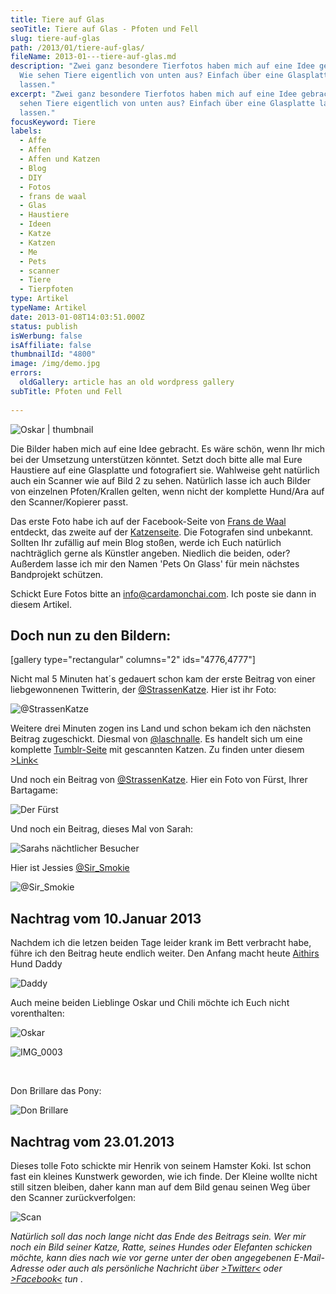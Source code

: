 ```yaml
---
title: Tiere auf Glas
seoTitle: Tiere auf Glas - Pfoten und Fell
slug: tiere-auf-glas
path: /2013/01/tiere-auf-glas/
fileName: 2013-01---tiere-auf-glas.md
description: "Zwei ganz besondere Tierfotos haben mich auf eine Idee gebracht:
  Wie sehen Tiere eigentlich von unten aus? Einfach über eine Glasplatte laufen
  lassen."
excerpt: "Zwei ganz besondere Tierfotos haben mich auf eine Idee gebracht: Wie
  sehen Tiere eigentlich von unten aus? Einfach über eine Glasplatte laufen
  lassen."
focusKeyword: Tiere
labels:
  - Affe
  - Affen
  - Affen und Katzen
  - Blog
  - DIY
  - Fotos
  - frans de waal
  - Glas
  - Haustiere
  - Ideen
  - Katze
  - Katzen
  - Me
  - Pets
  - scanner
  - Tiere
  - Tierpfoten
type: Artikel
typeName: Artikel
date: 2013-01-08T14:03:51.000Z
status: publish
isWerbung: false
isAffiliate: false
thumbnailId: "4800"
image: /img/demo.jpg
errors:
  oldGallery: article has an old wordpress gallery
subTitle: Pfoten und Fell
  
---
```


![Oskar | thumbnail](http://cardamonchai.com/wp-content/uploads/2013/01/img_0004-150x150.jpeg "Oskar")

Die Bilder haben mich auf eine Idee gebracht. Es wäre schön, wenn Ihr mich bei
der Umsetzung unterstützen könntet. Setzt doch bitte alle mal Eure Haustiere auf
eine Glasplatte und fotografiert sie. Wahlweise geht natürlich auch ein Scanner
wie auf Bild 2 zu sehen. Natürlich lasse ich auch Bilder von einzelnen
Pfoten/Krallen gelten, wenn nicht der komplette Hund/Ara auf den
Scanner/Kopierer passt.

Das erste Foto habe ich auf der Facebook-Seite von
[Frans de Waal](https://www.facebook.com/pages/Frans-de-Waal-Public-Page/99206759699)
entdeckt, das zweite auf der
[Katzenseite](https://www.facebook.com/Katzenfreunde?fref=ts). Die Fotografen
sind unbekannt. Sollten Ihr zufällig auf mein Blog stoßen, werde ich Euch
natürlich nachträglich gerne als Künstler angeben. Niedlich die beiden, oder?
Außerdem lasse ich mir den Namen 'Pets On Glass' für mein nächstes Bandprojekt
schützen.

Schickt Eure Fotos bitte an info@cardamonchai.com. Ich poste sie dann in diesem
Artikel.

## Doch nun zu den Bildern:

[gallery type="rectangular" columns="2" ids="4776,4777"]

Nicht mal 5 Minuten hat´s gedauert schon kam der erste Beitrag von einer
liebgewonnenen Twitterin, der
[@StrassenKatze](https://twitter.com/StrassenKatze). Hier ist ihr Foto:

![@StrassenKatze](http://cardamonchai.com/wp-content/uploads/2013/01/img_20130105_135852-800x1067.jpg "@StrassenKatze")

Weitere drei Minuten zogen ins Land und schon bekam ich den nächsten Beitrag
zugeschickt. Diesmal von [@laschnalle](https://twitter.com/laschnalle). Es
handelt sich um eine komplette [Tumblr-Seite](http://thecatscan.tumblr.com/) mit
gescannten Katzen. Zu finden unter diesem
[&gt;Link&lt;](http://thecatscan.tumblr.com/)

Und noch ein Beitrag von [@StrassenKatze](https://twitter.com/StrassenKatze).
Hier ein Foto von Fürst, Ihrer Bartagame:

![Der Fürst](http://cardamonchai.com/wp-content/uploads/2013/01/img_20130108_152214-800x1067.jpg "Der Fürst")

Und noch ein Beitrag, dieses Mal von Sarah:

![Sarahs nächtlicher Besucher](http://cardamonchai.com/wp-content/uploads/2013/01/image_1357661187707817.jpg "Sarahs nächtlicher Besucher")

Hier ist Jessies [@Sir_Smokie](https://twitter.com/Sir_Smokie)

![@Sir_Smokie ](http://cardamonchai.com/wp-content/uploads/2013/01/img_20130108_162457-800x800.jpg "[@Sir_Smokie](https://twitter.com/Sir_Smokie)")

## Nachtrag vom 10.Januar 2013

Nachdem ich die letzen beiden Tage leider krank im Bett verbracht habe, führe
ich den Beitrag heute endlich weiter. Den Anfang macht heute
[Aithirs](http://aithir.de) Hund Daddy

![Daddy](http://cardamonchai.com/wp-content/uploads/2013/01/img_0008.jpeg "Daddy")

Auch meine beiden Lieblinge Oskar und Chili möchte ich Euch nicht vorenthalten:

![Oskar](http://cardamonchai.com/wp-content/uploads/2013/01/img_0004.jpeg "Oskar")

![IMG_0003](http://cardamonchai.com/wp-content/uploads/2013/01/img_0003.jpeg "Chili")

&nbsp;

Don Brillare das Pony:

![Don Brillare](http://cardamonchai.com/wp-content/uploads/2013/01/img_00021.jpeg "Don Brillare")

## Nachtrag vom 23.01.2013

Dieses tolle Foto schickte mir Henrik von seinem Hamster Koki. Ist schon fast
ein kleines Kunstwerk geworden, wie ich finde. Der Kleine wollte nicht still
sitzen bleiben, daher kann man auf dem Bild genau seinen Weg über den Scanner
zurückverfolgen:

![Scan](http://cardamonchai.com/wp-content/uploads/2013/01/scan-800x1100.jpg "[ ](/wp-content/uploads/2013/01/scan.jpg)  Koki")

_Natürlich soll das noch lange nicht das Ende des Beitrags sein. Wer mir noch
ein Bild seiner Katze, Ratte, seines Hundes oder Elefanten schicken möchte, kann
dies nach wie vor gerne unter der oben angegebenen E-Mail-Adresse oder auch als
persönliche Nachricht über [&gt;Twitter&lt;](https://twitter.com/Anne_Reko) oder
[&gt;Facebook&lt;](https://www.facebook.com/cardamonchai) tun_ .

  